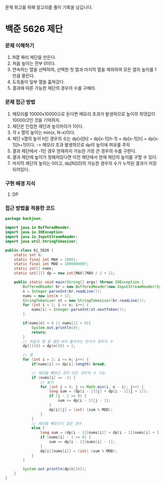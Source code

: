 문제 회고를 위해 알고리즘 풀이 기록을 남깁니다.

# 백준 5626 제단


### 문제 이해하기
1. N열 짜리 제단을 만든다.
2. 처음 높이는 전부 0이다.
3. 연속하는 열을 선택하여, 선택한 첫 열과 마지막 열을 제외하여 모든 열의 높이를 1만큼 올린다.
4. 도둑들이 일부 열을 훔쳐갔다.
5. 결과에 따른 가능한 제단의 경우의 수를 구해라.

### 문제 접근 방법
1. 메모리를 10000x10000으로 둔다면 메모리 초과가 발생하므로 높이의 최댓값이 10000/2인 것을 기억하자.
2. 제단은 인접한 제단과 높이차이가 1이다. 
3. 각 x 열의 높이는 min(x, N-x)이다.
4. 제단 x열의 높이 h인 경우의 수는 dp[x][h] = dp[x-1][h-1] + dp[x-1][h] + dp[x-1][h+1]이다. -> 메모리 초과 발생하므로 dp의 높이에 여유를 주자
5. 결과 제단에서 -1인 경우 현재까지 가능한 가장 큰 경우의 수를 구한다.
6. 결과 제단에 높이가 정해져있다면 이전 제단에서 현재 제단의 높이를 구할 수 있다.
7. 마지막 제단의 높이는 0이고, dp[N][0]의 가능한 경우의 수가 누적된 결과가 저장되어있다.


### 구현 배경 지식
1. DP

### 접근 방법을 적용한 코드
```java
package backjoon;

import java.io.BufferedReader;
import java.io.IOException;
import java.io.InputStreamReader;
import java.util.StringTokenizer;

public class bj_5626 {
    static int n;
    static final int MAX = 10001;
    static final int MOD = 1000000007;
    static int[] nums;
    static int[][] dp = new int[MAX][MAX / 2 + 2];

    public static void main(String[] args) throws IOException {
        BufferedReader br = new BufferedReader(new InputStreamReader(System.in));
        n = Integer.parseInt(br.readLine());
        nums = new int[n + 1];
        StringTokenizer st = new StringTokenizer(br.readLine());
        for (int i = 1; i <= n; i++) {
            nums[i] = Integer.parseInt(st.nextToken());
        }

        if(nums[n] > 0 || nums[1] > 0){
            System.out.println(0);
            return;
        }
        // 차음과 맨 끝 열은 0이 들어가는 한가지 경우의 수
        dp[1][0] = dp[n][0] = 1;

        // 열
        for (int i = 2; i <= n; i++) {
            if(nums[i] >= dp[i].length) break;

            // 제단을 빼앗긴 경우 모든 경우의 수 가능
            if (nums[i] == -1) {
                // 높이
                for (int j = 0; j <= Math.min(i, n - i); j++) {
                    long sum = (dp[i - 1][j] + dp[i - 1][j + 1]);
                    if (j - 1 >= 0) {
                        sum += dp[i - 1][j - 1];
                    }
                    dp[i][j] = (int) (sum % MOD);
                }
            }
            // 제단을 빼앗기지 않은 경우
            else {
                long sum = (dp[i - 1][nums[i]] + dp[i - 1][nums[i] + 1]);
                if (nums[i] - 1 >= 0) {
                    sum += dp[i - 1][nums[i] - 1];
                }
                dp[i][nums[i]] = (int) (sum % MOD);
            }
        }

        System.out.println(dp[n][0]);
    }
}
```
